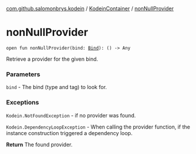 [com.github.salomonbrys.kodein](../index.md) / [KodeinContainer](index.md) / [nonNullProvider](.)

# nonNullProvider

`open fun nonNullProvider(bind: `[`Bind`](../-kodein/-bind/index.md)`): () -> Any`

Retrieve a provider for the given bind.

### Parameters

`bind` - The bind (type and tag) to look for.

### Exceptions

`Kodein.NotFoundException` - if no provider was found.

`Kodein.DependencyLoopException` - When calling the provider function, if the instance construction triggered a dependency loop.

**Return**
The found provider.

